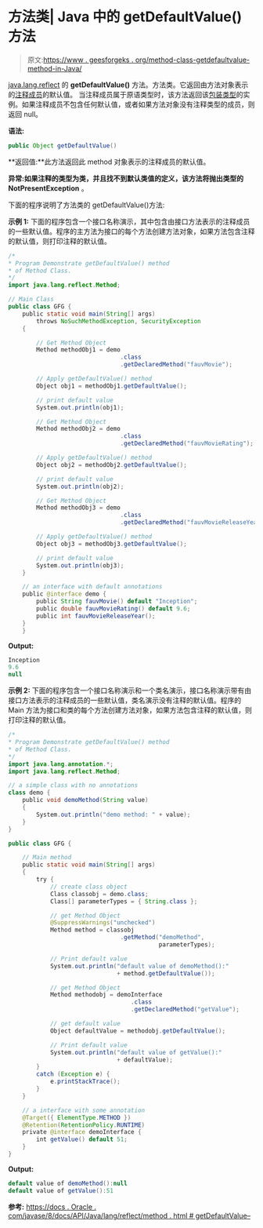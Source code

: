 # 方法类| Java 中的 getDefaultValue()方法

> 原文:[https://www . geesforgeks . org/method-class-getdefaultvalue-method-in-Java/](https://www.geeksforgeeks.org/method-class-getdefaultvalue-method-in-java/)

[java.lang.reflect](https://www.geeksforgeeks.org/reflection-in-java/) 的 **getDefaultValue()** 方法。方法类。它返回由方法对象表示的[注释成员](https://www.geeksforgeeks.org/annotations-in-java/)的默认值。
当注释成员属于原语类型时，该方法返回该[包装类型](https://www.geeksforgeeks.org/wrapper-classes-java/)的实例。如果注释成员不包含任何默认值，或者如果方法对象没有注释类型的成员，则返回 null。

**语法:**

```java
public Object getDefaultValue()
```

**返回值:**此方法返回此 method 对象表示的注释成员的默认值。

**异常:**如果注释的类型为类，并且找不到默认类值的定义，该方法将抛出**类型的 NotPresentException** 。

下面的程序说明了方法类的 getDefaultValue()方法:

**示例 1:** 下面的程序包含一个接口名称演示，其中包含由接口方法表示的注释成员的一些默认值。程序的主方法为接口的每个方法创建方法对象，如果方法包含注释的默认值，则打印注释的默认值。

```java
/*
* Program Demonstrate getDefaultValue() method 
* of Method Class.
*/
import java.lang.reflect.Method;

// Main Class
public class GFG {
    public static void main(String[] args)
        throws NoSuchMethodException, SecurityException
    {

        // Get Method Object
        Method methodObj1 = demo
                                .class
                                .getDeclaredMethod("fauvMovie");

        // Apply getDefaultValue() method
        Object obj1 = methodObj1.getDefaultValue();

        // print default value
        System.out.println(obj1);

        // Get Method Object
        Method methodObj2 = demo
                                .class
                                .getDeclaredMethod("fauvMovieRating");

        // Apply getDefaultValue() method
        Object obj2 = methodObj2.getDefaultValue();

        // print default value
        System.out.println(obj2);

        // Get Method Object
        Method methodObj3 = demo
                                .class
                                .getDeclaredMethod("fauvMovieReleaseYear");

        // Apply getDefaultValue() method
        Object obj3 = methodObj3.getDefaultValue();

        // print default value
        System.out.println(obj3);
    }

    // an interface with default annotations
    public @interface demo {
        public String fauvMovie() default "Inception";
        public double fauvMovieRating() default 9.6;
        public int fauvMovieReleaseYear();
    }
    }
```

**Output:**

```java
Inception
9.6
null

```

**示例 2:** 下面的程序包含一个接口名称演示和一个类名演示，接口名称演示带有由接口方法表示的注释成员的一些默认值，类名演示没有注释的默认值。程序的 Main 方法为接口和类的每个方法创建方法对象，如果方法包含注释的默认值，则打印注释的默认值。

```java
/*
* Program Demonstrate getDefaultValue() method 
* of Method Class.
*/
import java.lang.annotation.*;
import java.lang.reflect.Method;

// a simple class with no annotations
class demo {
    public void demoMethod(String value)
    {
        System.out.println("demo method: " + value);
    }
}

public class GFG {

    // Main method
    public static void main(String[] args)
    {
        try {
            // create class object
            Class classobj = demo.class;
            Class[] parameterTypes = { String.class };

            // get Method Object
            @SuppressWarnings("unchecked")
            Method method = classobj
                                .getMethod("demoMethod",
                                           parameterTypes);

            // Print default value
            System.out.println("default value of demoMethod():"
                               + method.getDefaultValue());

            // get Method Object
            Method methodobj = demoInterface
                                   .class
                                   .getDeclaredMethod("getValue");

            // get default value
            Object defaultValue = methodobj.getDefaultValue();

            // Print default value
            System.out.println("default value of getValue():"
                               + defaultValue);
        }
        catch (Exception e) {
            e.printStackTrace();
        }
    }

    // a interface with some annotation
    @Target({ ElementType.METHOD })
    @Retention(RetentionPolicy.RUNTIME)
    private @interface demoInterface {
        int getValue() default 51;
    }
}
```

**Output:**

```java
default value of demoMethod():null
default value of getValue():51

```

**参考:**
[https://docs . Oracle . com/javase/8/docs/API/Java/lang/reflect/method . html # getDefaultValue–](https://docs.oracle.com/javase/8/docs/api/java/lang/reflect/Method.html#getDefaultValue--)